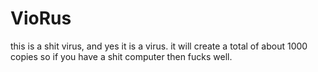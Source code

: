 # VioRus
this is a shit virus, and yes it is a virus.
it will create a total of about 1000 copies so if you have a shit computer then fucks well.

